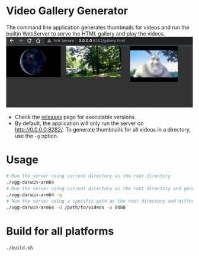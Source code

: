 # Video Gallery Generator
The command line application generates thumbnails for videos and run the builtin WebServer to serve the HTML gallery and play the videos.
![](img/1.png)

- Check the [releases](https://github.com/gadelkareem/video-gallery-generator/releases) page for executable versions.
- By default, the application will only run the server on http://0.0.0.0:8282/. To generate thumbnails for all videos in a directory, use the `-g` option.

# Usage
```bash
# Run the server using current directory as the root directory
./vgg-darwin-arm64 
# Run the server using current directory as the root directory and generate thumbnails for all videos in the current directory
./vgg-darwin-arm64 -g
# Run the server using a specific path as the root directory and different port
./vgg-darwin-arm64 -d /path/to/videos -p 8080
```

# Build for all platforms
```shell
./build.sh
```